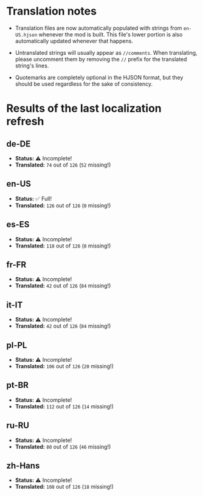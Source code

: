 # Translation notes
- Translation files are now automatically populated with strings from `en-US.hjson` whenever the mod is built. This file's lower portion is also automatically updated whenever that happens.

- Untranslated strings will usually appear as `//comments`. When translating, please uncomment them by removing the `//` prefix for the translated string's lines.

- Quotemarks are completely optional in the HJSON format, but they should be used regardless for the sake of consistency.

# Results of the last localization refresh

## de-DE
- **Status:** ⚠️ Incomplete!
- **Translated:** `74` out of `126` (`52` missing!)

## en-US
- **Status:** ✅ Full!
- **Translated:** `126` out of `126` (`0` missing!)

## es-ES
- **Status:** ⚠️ Incomplete!
- **Translated:** `118` out of `126` (`8` missing!)

## fr-FR
- **Status:** ⚠️ Incomplete!
- **Translated:** `42` out of `126` (`84` missing!)

## it-IT
- **Status:** ⚠️ Incomplete!
- **Translated:** `42` out of `126` (`84` missing!)

## pl-PL
- **Status:** ⚠️ Incomplete!
- **Translated:** `106` out of `126` (`20` missing!)

## pt-BR
- **Status:** ⚠️ Incomplete!
- **Translated:** `112` out of `126` (`14` missing!)

## ru-RU
- **Status:** ⚠️ Incomplete!
- **Translated:** `80` out of `126` (`46` missing!)

## zh-Hans
- **Status:** ⚠️ Incomplete!
- **Translated:** `108` out of `126` (`18` missing!)

